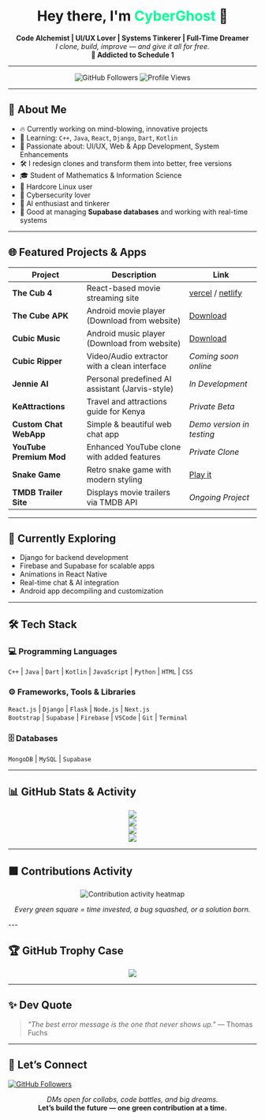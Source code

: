 <h1 align="center">Hey there, I'm <span style="color:#00ff95;">CyberGhost</span> 👻</h1>

<p align="center">
  <b>Code Alchemist | UI/UX Lover | Systems Tinkerer | Full-Time Dreamer</b><br>
  <i>I clone, build, improve — and give it all for free.</i><br>
  <b>🧠 Addicted to Schedule 1</b>
</p>

---
<p align="center">
  <img src="https://img.shields.io/github/followers/cybruGhost?label=Follow&style=social" alt="GitHub Followers">
  <img src="https://komarev.com/ghpvc/?username=cybruGhost&label=Profile+Views&color=brightgreen" alt="Profile Views">
</p>

---
## 🚀 About Me

- 🔥 Currently working on mind-blowing, innovative projects
- 🌱 Learning: `C++`, `Java`, `React`, `Django`, `Dart`, `Kotlin`
- 🎨 Passionate about: UI/UX, Web & App Development, System Enhancements
- 🛠️ I redesign clones and transform them into better, free versions
- 🎓 Student of Mathematics & Information Science
- 🐧 Hardcore Linux user
- 🔐 Cybersecurity lover
- 🤖 AI enthusiast and tinkerer
- 🧠 Good at managing **Supabase databases** and working with real-time systems

---

## 🌐 Featured Projects & Apps

| Project                | Description                                       | Link |
|------------------------|---------------------------------------------------|------|
| **The Cub 4**          | React-based movie streaming site                  | [vercel](https://thecub4.vercel.app) / [netlify](https://thecub4.netlify.app) |
| **The Cube APK**       | Android movie player (Download from website)      | [Download](https://thecub4.netlify.app) |
| **Cubic Music**        | Android music player (Download from website)      | [Download](https://thecub4.netlify.app) |
| **Cubic Ripper**       | Video/Audio extractor with a clean interface      | *Coming soon online* |
| **Jennie AI**          | Personal predefined AI assistant (Jarvis-style)   | *In Development* |
| **KeAttractions**      | Travel and attractions guide for Kenya            | *Private Beta* |
| **Custom Chat WebApp** | Simple & beautiful web chat app                   | *Demo version in testing* |
| **YouTube Premium Mod**| Enhanced YouTube clone with added features        | *Private Clone* |
| **Snake Game**         | Retro snake game with modern styling              | [Play it](https://vsnakegame.vercel.app) |
| **TMDB Trailer Site**  | Displays movie trailers via TMDB API              | *Ongoing Project* |

---

## 🧠 Currently Exploring

- Django for backend development
- Firebase and Supabase for scalable apps
- Animations in React Native
- Real-time chat & AI integration
- Android app decompiling and customization

---

## 🛠️ Tech Stack

### 💻 Programming Languages
`C++` | `Java` | `Dart` | `Kotlin` | `JavaScript` | `Python` | `HTML` | `CSS`

### ⚙️ Frameworks, Tools & Libraries
`React.js` | `Django` | `Flask` | `Node.js` | `Next.js`  
`Bootstrap` | `Supabase` | `Firebase` | `VSCode` | `Git` | `Terminal`

### 🗄️ Databases
`MongoDB` | `MySQL` | `Supabase`

---

## 📊 GitHub Stats & Activity

<p align="center">
  <img src="https://github-readme-stats.vercel.app/api?username=cybruGhost&show_icons=true&hide_border=true&theme=gruvbox" />
  <br>
  <img src="https://github-readme-streak-stats.herokuapp.com/?user=cybruGhost&theme=gruvbox&hide_border=true" />
  <br>
  <img src="https://github-readme-activity-graph.cyclic.app/graph?username=cybruGhost&theme=react-dark" />
  <br>
  <img src="https://github-readme-stats.vercel.app/api/top-langs/?username=cybruGhost&layout=compact&theme=gruvbox" />
</p>

---
## 🟩 Contributions Activity

<p align="center">
  <img src="https://github-readme-activity-graph.cyclic.app/graph?username=cybruGhost&theme=react-dark" alt="Contribution activity heatmap">
</p>

<p align="center"><i>Every green square = time invested, a bug squashed, or a solution born.</i></p>
---

## 🏆 GitHub Trophy Case

<p align="center">
  <img src="https://github-profile-trophy.vercel.app/?username=cybruGhost&theme=gruvbox&no-frame=true&row=1&column=6" />
</p>

---

## ✨ Dev Quote

> *"The best error message is the one that never shows up."* — Thomas Fuchs

---

## 🔗 Let’s Connect

[![GitHub Followers](https://img.shields.io/github/followers/cybruGhost?label=Follow&style=social)](https://github.com/cybruGhost)

<p align="center">
  <i>DMs open for collabs, code battles, and big dreams.</i><br>
  <b>Let’s build the future — one green contribution at a time.</b>
</p>
